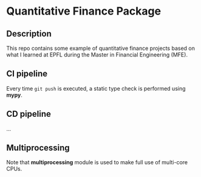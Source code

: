 # Quantitative Finance Package


## Description

This repo contains some example of quantitative finance projects based on what I learned at EPFL during the Master in Financial Engineering (MFE).


## CI pipeline

Every time `git push` is executed, a static type check is performed using **mypy**.


## CD pipeline

...


## Multiprocessing

Note that **multiprocessing** module is used to make full use of multi-core CPUs.
